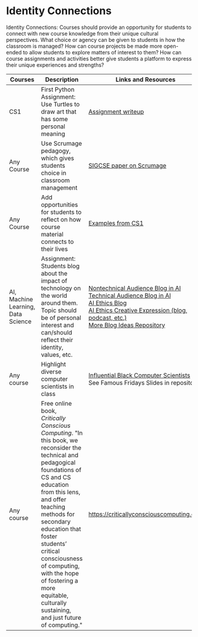 # Identity Connections

Identity Connections: Courses should provide an opportunity for students to connect with new course knowledge from their unique cultural perspectives.
What choice or agency can be given to students in how the classroom is managed?
How can course projects be made more open-ended to allow students to explore matters of interest to them?
How can course assignments and activities better give students a platform to express their unique experiences and strengths?

| Courses | Description | Links and Resources |
| --- | --- | --- |
| CS1 | First Python Assignment: Use Turtles to draw art that has some personal meaning | [Assignment writeup](https://docs.google.com/document/d/1bgMfxOs_m-miVv5gy0dG2tPw9J66T1gs6hsAywhYr8k/edit?tab=t.0) |
| Any Course | Use Scrumage pedagogy, which gives students choice in classroom management | [SIGCSE paper on Scrumage](https://facstaff.elon.edu/sspurlock/papers/duvall21_scrumage.pdf) |
| Any Course | Add opportunities for students to reflect on how course material connects to their lives | [Examples from CS1](https://docs.google.com/document/d/1xmoiJaQWRnnAbk7YME83l_Kd-9sRLiG547b7vXhGzu4/edit?usp=sharing) |
| AI, Machine Learning, Data Science | Assignment: Students blog about the impact of technology on the world around them. Topic should be of personal interest and can/should reflect their identity, values, etc. | [Nontechnical Audience Blog in AI](https://docs.google.com/document/d/1RAfHWg_UZQ-joGEZuCthyGwwbrzdAbVfz-hewt2nQ3k/edit?tab=t.0)  <br> [Technical Audience Blog in AI](https://docs.google.com/document/d/1KR2dUrOcD3nC0voZ4dxM_OdUrrNiEMUq35sYZsJ3G-g/edit?tab=t.0) <br> [AI Ethics Blog](https://docs.google.com/document/d/1YyDUgHFw0mc0qef8iu50ZlazJvZsx6aNd0-JsQOiGrM/edit?usp=sharing) <br>[AI Ethics Creative Expression (blog, podcast, etc.)](https://docs.google.com/document/d/1s7HZewh5WesX66JtTBMgjo0pT71UMi2TtiVHa_Dfss8/edit?usp=sharing) <br> [More Blog Ideas Repository](https://docs.google.com/document/d/1utUC0HzNiEzpklol9205iJrBGaZHrXlna7ZRTOc11d0/edit?tab=t.0_)|
| Any course | Highlight diverse computer scientists in class | [Influential Black Computer Scientists](https://academicinfluence.com/rankings/people/black-scholars/computer-scientists) <br> See Famous Fridays Slides in repository |
| Any course | Free online book, *Critically Conscious Computing*. "In this book, we reconsider the technical and pedagogical foundations of CS and CS education from this lens, and offer teaching methods for secondary education that foster students’ critical consciousness of computing, with the hope of fostering a more equitable, culturally sustaining, and just future of computing." | https://criticallyconsciouscomputing.org/ |

